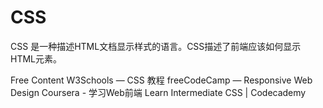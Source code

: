 # CSS
CSS 是一种描述HTML文档显示样式的语言。CSS描述了前端应该如何显示HTML元素。

<ResourceGroupTitle>Free Content</ResourceGroupTitle>
<BadgeLink colorScheme='yellow' badgeText='Read' href='https://www.w3school.com.cn/css/index.asp'>W3Schools — CSS 教程</BadgeLink>
<BadgeLink colorScheme='yellow' badgeText='Read' href='https://www.freecodecamp.org/learn/responsive-web-design/'>freeCodeCamp — Responsive Web Design</BadgeLink>
<BadgeLink colorScheme='green' badgeText='Course' href='https://zh.coursera.org/learn/html-css-javascript-for-web-developers'>Coursera - 学习Web前端 </BadgeLink>
<BadgeLink colorScheme='green' badgeText='Course' href='https://www.codecademy.com/learn/learn-intermediate-css'>Learn Intermediate CSS | Codecademy</BadgeLink>
<!-- <BadgeLink badgeText='Watch' href='https://www.youtube.com/watch?v=yfoY53QXEnI'>CSS Crash Course For Absolute Beginners</BadgeLink>
<BadgeLink badgeText='Watch' href='https://www.youtube.com/watch?v=D-h8L5hgW-w'>HTML and CSS Tutorial</BadgeLink>
<BadgeLink badgeText='Watch' href='https://www.youtube.com/watch?v=FqmB-Zj2-PA'>CSS Masterclass - Tutorial & Course for Beginners</BadgeLink> -->

